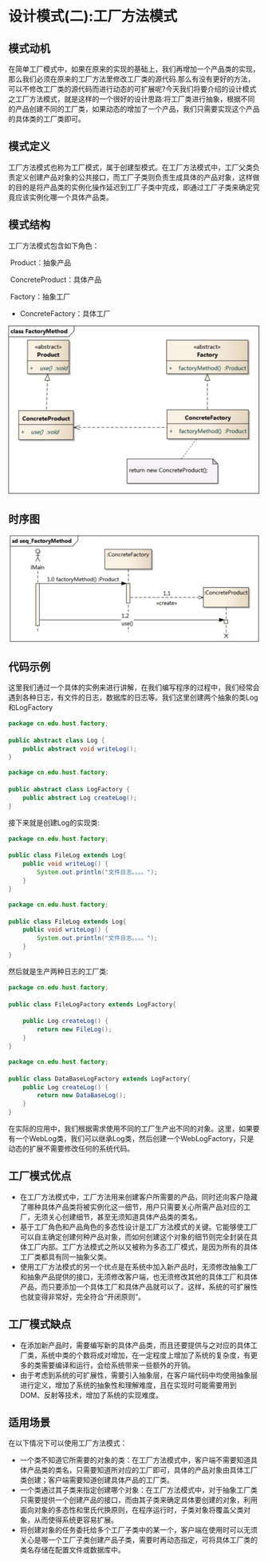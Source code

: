 # 设计模式(二):工厂方法模式

## 模式动机

​	在简单工厂模式中，如果在原来的实现的基础上，我们再增加一个产品类的实现，那么我们必须在原来的工厂方法里修改工厂类的源代码.那么有没有更好的方法，可以不修改工厂类的源代码而进行动态的可扩展呢?今天我们将要介绍的设计模式之工厂方法模式，就是这样的一个很好的设计思路:将工厂类进行抽象，根据不同的产品创建不同的工厂类，如果动态的增加了一个产品，我们只需要实现这个产品的具体类的工厂类即可。

## 模式定义

​	工厂方法模式也称为工厂模式，属于创建型模式。在工厂方法模式中，工厂父类负责定义创建产品对象的公共接口，而工厂子类则负责生成具体的产品对象，这样做的目的是将产品类的实例化操作延迟到工厂子类中完成，即通过工厂子类来确定究竟应该实例化哪一个具体产品类。

## 模式结构

工厂方法模式包含如下角色：

​	Product：抽象产品

​	ConcreteProduct：具体产品

​	Factory：抽象工厂

-  ConcreteFactory：具体工厂

![image-20180714133844401](img/工厂方法模式类图.png)

## 时序图

![image-20180714133947402](img/工厂方法模式时序图.png)

## 代码示例

这里我们通过一个具体的实例来进行讲解，在我们编写程序的过程中，我们经常会遇到各种日志，有文件的日志，数据库的日志等。我们这里创建两个抽象的类Log和LogFactory

```java
package cn.edu.hust.factory;

public abstract class Log {
    public abstract void writeLog();
}

```

```java
package cn.edu.hust.factory;

public abstract class LogFactory {
    public abstract Log createLog();
}

```

接下来就是创建Log的实现类:

```java
package cn.edu.hust.factory;

public class FileLog extends Log{
    public void writeLog() {
        System.out.println("文件日志。。。。");
    }
}

```

```java
package cn.edu.hust.factory;

public class FileLog extends Log{
    public void writeLog() {
        System.out.println("文件日志。。。。");
    }
}

```

然后就是生产两种日志的工厂类:

```java
package cn.edu.hust.factory;

public class FileLogFactory extends LogFactory{

    public Log createLog() {
        return new FileLog();
    }
}

```

```java
package cn.edu.hust.factory;

public class DataBaseLogFactory extends LogFactory{
    public Log createLog() {
        return new DataBaseLog();
    }
}

```

在实际的应用中，我们根据需求使用不同的工厂生产出不同的对象。这里，如果要有一个WebLog类，我们可以继承Log类，然后创建一个WebLogFactory，只是动态的扩展不需要修改任何的系统代码。

## 工厂模式优点

- 在工厂方法模式中，工厂方法用来创建客户所需要的产品，同时还向客户隐藏了哪种具体产品类将被实例化这一细节，用户只需要关心所需产品对应的工厂，无须关心创建细节，甚至无须知道具体产品类的类名。
- 基于工厂角色和产品角色的多态性设计是工厂方法模式的关键。它能够使工厂可以自主确定创建何种产品对象，而如何创建这个对象的细节则完全封装在具体工厂内部。工厂方法模式之所以又被称为多态工厂模式，是因为所有的具体工厂类都具有同一抽象父类。
- 使用工厂方法模式的另一个优点是在系统中加入新产品时，无须修改抽象工厂和抽象产品提供的接口，无须修改客户端，也无须修改其他的具体工厂和具体产品，而只要添加一个具体工厂和具体产品就可以了。这样，系统的可扩展性也就变得非常好，完全符合“开闭原则”。

## 工厂模式缺点

- 在添加新产品时，需要编写新的具体产品类，而且还要提供与之对应的具体工厂类，系统中类的个数将成对增加，在一定程度上增加了系统的复杂度，有更多的类需要编译和运行，会给系统带来一些额外的开销。
- 由于考虑到系统的可扩展性，需要引入抽象层，在客户端代码中均使用抽象层进行定义，增加了系统的抽象性和理解难度，且在实现时可能需要用到DOM、反射等技术，增加了系统的实现难度。

## 适用场景

在以下情况下可以使用工厂方法模式：

- 一个类不知道它所需要的对象的类：在工厂方法模式中，客户端不需要知道具体产品类的类名，只需要知道所对应的工厂即可，具体的产品对象由具体工厂类创建；客户端需要知道创建具体产品的工厂类。
- 一个类通过其子类来指定创建哪个对象：在工厂方法模式中，对于抽象工厂类只需要提供一个创建产品的接口，而由其子类来确定具体要创建的对象，利用面向对象的多态性和里氏代换原则，在程序运行时，子类对象将覆盖父类对象，从而使得系统更容易扩展。
- 将创建对象的任务委托给多个工厂子类中的某一个，客户端在使用时可以无须关心是哪一个工厂子类创建产品子类，需要时再动态指定，可将具体工厂类的类名存储在配置文件或数据库中。
